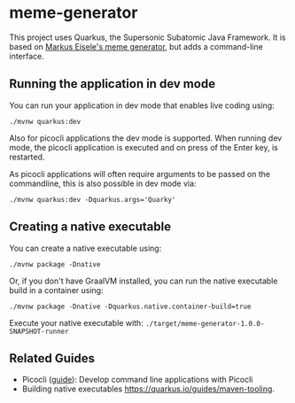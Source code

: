 # meme-generator

This project uses Quarkus, the Supersonic Subatomic Java Framework.
It is based on [Markus Eisele's meme generator](https://www.the-main-thread.com/p/quarkus-java-meme-generator-api), but adds a command-line interface. 

## Running the application in dev mode

You can run your application in dev mode that enables live coding using:

```shell script
./mvnw quarkus:dev
```

Also for picocli applications the dev mode is supported. When running dev mode, the picocli application is executed and on press of the Enter key, is restarted.

As picocli applications will often require arguments to be passed on the commandline, this is also possible in dev mode via:

```shell script
./mvnw quarkus:dev -Dquarkus.args='Quarky'
```

## Creating a native executable

You can create a native executable using:

```shell script
./mvnw package -Dnative
```

Or, if you don't have GraalVM installed, you can run the native executable build in a container using:

```shell script
./mvnw package -Dnative -Dquarkus.native.container-build=true
```

Execute your native executable with: `./target/meme-generator-1.0.0-SNAPSHOT-runner`


## Related Guides

- Picocli ([guide](https://quarkus.io/guides/picocli)): Develop command line applications with Picocli
- Building native executables <https://quarkus.io/guides/maven-tooling>.

